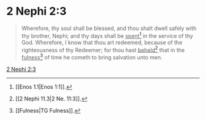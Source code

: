 # 2 Nephi 2:3

> Wherefore, thy soul shall be blessed, and thou shalt dwell safely with thy brother, Nephi; and thy days shall be <u>spent</u>[^a] in the service of thy God. Wherefore, I know that thou art redeemed, because of the righteousness of thy Redeemer; for thou hast <u>beheld</u>[^b] that in the <u>fulness</u>[^c] of time he cometh to bring salvation unto men.

[2 Nephi 2:3](https://www.churchofjesuschrist.org/study/scriptures/bofm/2-ne/2?lang=eng&id=p3#p3)


[^a]: [[Enos 1.1|Enos 1:1]].  
[^b]: [[2 Nephi 11.3|2 Ne. 11:3]].  
[^c]: [[Fulness|TG Fulness]].  
